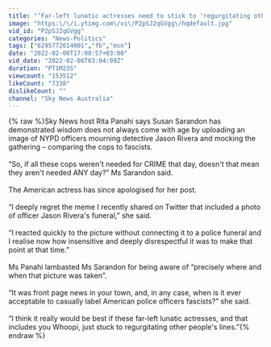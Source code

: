 ```yaml
---
title: "‘Far-left lunatic actresses need to stick to ‘regurgitating other people's lines’"
image: "https:\/\/i.ytimg.com\/vi\/P2pSJ2qGVgg\/hqdefault.jpg"
vid_id: "P2pSJ2qGVgg"
categories: "News-Politics"
tags: ["6295772614001","fb","msn"]
date: "2022-02-08T17:00:57+03:00"
vid_date: "2022-02-06T03:04:09Z"
duration: "PT1M23S"
viewcount: "153512"
likeCount: "7338"
dislikeCount: ""
channel: "Sky News Australia"
---
```

{% raw %}Sky News host Rita Panahi says Susan Sarandon has demonstrated wisdom does not always come with age by uploading an image of NYPD officers mourning detective Jason Rivera and mocking the gathering – comparing the cops to fascists.<br /><br />“So, if all these cops weren't needed for CRIME that day, doesn't that mean they aren't needed ANY day?” Ms Sarandon said. <br /><br />The American actress has since apologised for her post.<br /><br />“I deeply regret the meme I recently shared on Twitter that included a photo of officer Jason Rivera's funeral,” she said.  <br /><br />“I reacted quickly to the picture without connecting it to a police funeral and I realise now how insensitive and deeply disrespectful it was to make that point at that time.”<br /><br />Ms Panahi lambasted Ms Sarandon for being aware of “precisely where and when that picture was taken”.<br /><br />“It was front page news in your town, and, in any case, when is it ever acceptable to casually label American police officers fascists?” she said.   <br /><br />“I think it really would be best if these far-left lunatic actresses, and that includes you Whoopi, just stuck to regurgitating other people's lines.”{% endraw %}
